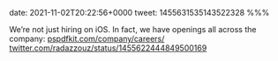 date: 2021-11-02T20:22:56+0000
tweet: 1455631535143522328
%%%

We’re not just hiring on iOS. In fact, we have openings all across the company: [pspdfkit.com/company/careers/](https://pspdfkit.com/company/careers/) [twitter.com/radazzouz/status/1455622444849500169](https://twitter.com/radazzouz/status/1455622444849500169)
